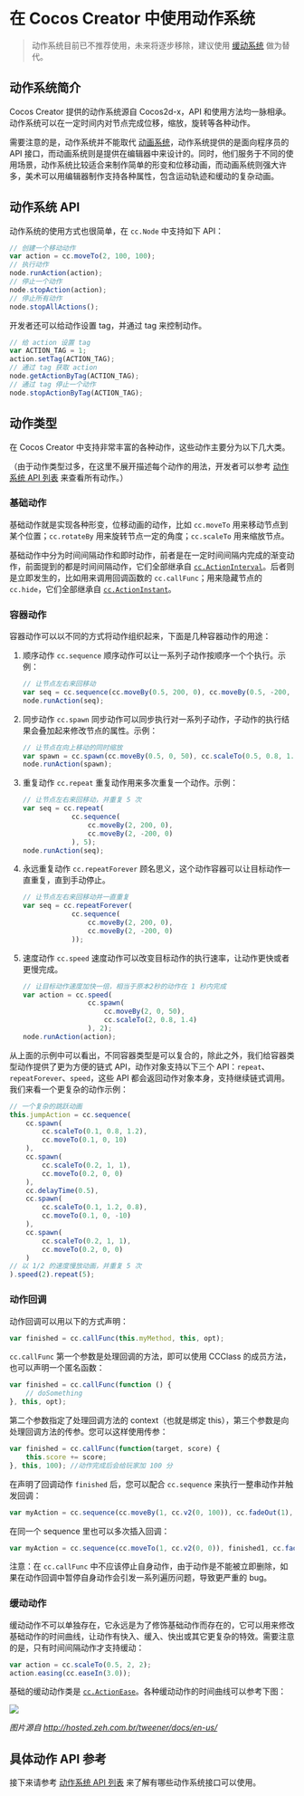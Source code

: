 # 在 Cocos Creator 中使用动作系统

> 动作系统目前已不推荐使用，未来将逐步移除，建议使用 [缓动系统](./tween.md) 做为替代。

## 动作系统简介

Cocos Creator 提供的动作系统源自 Cocos2d-x，API 和使用方法均一脉相承。动作系统可以在一定时间内对节点完成位移，缩放，旋转等各种动作。

需要注意的是，动作系统并不能取代 [动画系统](../animation/index.md)，动作系统提供的是面向程序员的 API 接口，而动画系统则是提供在编辑器中来设计的。同时，他们服务于不同的使用场景，动作系统比较适合来制作简单的形变和位移动画，而动画系统则强大许多，美术可以用编辑器制作支持各种属性，包含运动轨迹和缓动的复杂动画。

## 动作系统 API

动作系统的使用方式也很简单，在 `cc.Node` 中支持如下 API：

```js
// 创建一个移动动作
var action = cc.moveTo(2, 100, 100);
// 执行动作
node.runAction(action);
// 停止一个动作
node.stopAction(action);
// 停止所有动作
node.stopAllActions();
```

开发者还可以给动作设置 tag，并通过 tag 来控制动作。

```js
// 给 action 设置 tag
var ACTION_TAG = 1;
action.setTag(ACTION_TAG);
// 通过 tag 获取 action
node.getActionByTag(ACTION_TAG);
// 通过 tag 停止一个动作
node.stopActionByTag(ACTION_TAG);
```

## 动作类型

在 Cocos Creator 中支持非常丰富的各种动作，这些动作主要分为以下几大类。

（由于动作类型过多，在这里不展开描述每个动作的用法，开发者可以参考 [动作系统 API 列表](./action-list.md) 来查看所有动作。）

### 基础动作

基础动作就是实现各种形变，位移动画的动作，比如 `cc.moveTo` 用来移动节点到某个位置；`cc.rotateBy` 用来旋转节点一定的角度；`cc.scaleTo` 用来缩放节点。

基础动作中分为时间间隔动作和即时动作，前者是在一定时间间隔内完成的渐变动作，前面提到的都是时间间隔动作，它们全部继承自 [`cc.ActionInterval`](../../../api/zh/classes/ActionInterval.html)。后者则是立即发生的，比如用来调用回调函数的 `cc.callFunc`；用来隐藏节点的 `cc.hide`，它们全部继承自 [`cc.ActionInstant`](../../../api/zh/classes/ActionInstant.html)。

### 容器动作

容器动作可以以不同的方式将动作组织起来，下面是几种容器动作的用途：

1. 顺序动作 `cc.sequence`
    顺序动作可以让一系列子动作按顺序一个个执行。示例：

    ```js
    // 让节点左右来回移动
    var seq = cc.sequence(cc.moveBy(0.5, 200, 0), cc.moveBy(0.5, -200, 0));
    node.runAction(seq);
    ```

2. 同步动作 `cc.spawn`
    同步动作可以同步执行对一系列子动作，子动作的执行结果会叠加起来修改节点的属性。示例：

    ```js
    // 让节点在向上移动的同时缩放
    var spawn = cc.spawn(cc.moveBy(0.5, 0, 50), cc.scaleTo(0.5, 0.8, 1.4));
    node.runAction(spawn);
    ```

3. 重复动作 `cc.repeat`
    重复动作用来多次重复一个动作。示例：

    ```js
    // 让节点左右来回移动，并重复 5 次
    var seq = cc.repeat(
                cc.sequence(
                    cc.moveBy(2, 200, 0),
                    cc.moveBy(2, -200, 0)
                ), 5);
    node.runAction(seq);
    ```

4. 永远重复动作 `cc.repeatForever`
    顾名思义，这个动作容器可以让目标动作一直重复，直到手动停止。

    ```js
    // 让节点左右来回移动并一直重复
    var seq = cc.repeatForever(
                cc.sequence(
                    cc.moveBy(2, 200, 0),
                    cc.moveBy(2, -200, 0)
                ));
    ```
5. 速度动作 `cc.speed`
    速度动作可以改变目标动作的执行速率，让动作更快或者更慢完成。

    ```js
    // 让目标动作速度加快一倍，相当于原本2秒的动作在 1 秒内完成
    var action = cc.speed(
                    cc.spawn(
                        cc.moveBy(2, 0, 50),
                        cc.scaleTo(2, 0.8, 1.4)
                    ), 2);
    node.runAction(action);
    ```

从上面的示例中可以看出，不同容器类型是可以复合的，除此之外，我们给容器类型动作提供了更为方便的链式 API，动作对象支持以下三个 API：`repeat`、`repeatForever`、`speed`，这些 API 都会返回动作对象本身，支持继续链式调用。我们来看一个更复杂的动作示例：

```js
// 一个复杂的跳跃动画
this.jumpAction = cc.sequence(
    cc.spawn(
        cc.scaleTo(0.1, 0.8, 1.2),
        cc.moveTo(0.1, 0, 10)
    ),
    cc.spawn(
        cc.scaleTo(0.2, 1, 1),
        cc.moveTo(0.2, 0, 0)
    ),
    cc.delayTime(0.5),
    cc.spawn(
        cc.scaleTo(0.1, 1.2, 0.8),
        cc.moveTo(0.1, 0, -10)
    ),
    cc.spawn(
        cc.scaleTo(0.2, 1, 1),
        cc.moveTo(0.2, 0, 0)
    )
// 以 1/2 的速度慢放动画，并重复 5 次
).speed(2).repeat(5);
```

### 动作回调

动作回调可以用以下的方式声明：

```js
var finished = cc.callFunc(this.myMethod, this, opt);
```

`cc.callFunc` 第一个参数是处理回调的方法，即可以使用 CCClass 的成员方法，也可以声明一个匿名函数：

```js
var finished = cc.callFunc(function () {
    // doSomething
}, this, opt);
```

第二个参数指定了处理回调方法的 context（也就是绑定 this），第三个参数是向处理回调方法的传参。您可以这样使用传参：

```js
var finished = cc.callFunc(function(target, score) {
    this.score += score;
}, this, 100); //动作完成后会给玩家加 100 分
```

在声明了回调动作 `finished` 后，您可以配合 `cc.sequence` 来执行一整串动作并触发回调：

```js
var myAction = cc.sequence(cc.moveBy(1, cc.v2(0, 100)), cc.fadeOut(1), finished);
```

在同一个 sequence 里也可以多次插入回调：

```js
var myAction = cc.sequence(cc.moveTo(1, cc.v2(0, 0)), finished1, cc.fadeOut(1), finished2); // finished1、finished2 都是使用 cc.callFunc 定义的回调动作
```

注意：在 `cc.callFunc` 中不应该停止自身动作，由于动作是不能被立即删除，如果在动作回调中暂停自身动作会引发一系列遍历问题，导致更严重的 bug。

### 缓动动作

缓动动作不可以单独存在，它永远是为了修饰基础动作而存在的，它可以用来修改基础动作的时间曲线，让动作有快入、缓入、快出或其它更复杂的特效。需要注意的是，只有时间间隔动作才支持缓动：

```js
var action = cc.scaleTo(0.5, 2, 2);
action.easing(cc.easeIn(3.0));
```

基础的缓动动作类是 [`cc.ActionEase`](../../../api/zh/classes/ActionEase.html)。各种缓动动作的时间曲线可以参考下图：

![](./actions/tweener.png)

_图片源自 http://hosted.zeh.com.br/tweener/docs/en-us/_

## 具体动作 API 参考

接下来请参考 [动作系统 API 列表](./action-list.md) 来了解有哪些动作系统接口可以使用。
